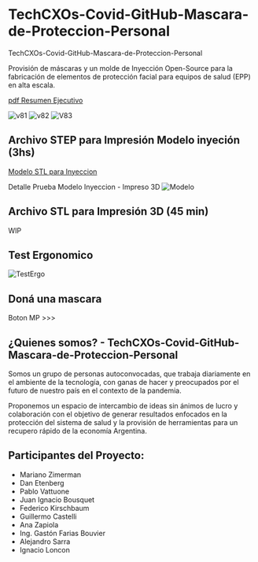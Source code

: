 # TechCXOs-Covid-GitHub-Mascara-de-Proteccion-Personal
 TechCXOs-Covid-GitHub-Mascara-de-Proteccion-Personal
 
Provisión de máscaras y un molde de Inyección Open-Source para la fabricación de elementos de protección facial para equipos de salud (EPP) en alta escala. 

 [pdf Resumen Ejecutivo](https://github.com/TechCXOs-COVID19/TechCXOs-Covid-Mascaras-GitHub/blob/master/Mascaras%20Publico%20TechCXOs%20-%20COVID19%20V2.pdf)

 ![v81](https://github.com/TechCXOs-COVID19/TechCXOs-Covid-Mascaras-GitHub/blob/master/Imagenes/V8%20Final%20(1).jpeg)
 ![v82](https://github.com/TechCXOs-COVID19/TechCXOs-Covid-Mascaras-GitHub/blob/master/Imagenes/V8%20Final%20(2).jpeg) 
 ![V83](https://github.com/TechCXOs-COVID19/TechCXOs-Covid-Mascaras-GitHub/blob/master/Imagenes/V8%20Final%20(3).jpeg)
   
  ## Archivo STEP para Impresión Modelo inyeción (3hs)
 [Modelo STL para Inyeccion](https://github.com/TechCXOs-COVID19/TechCXOs-Covid-Mascaras-GitHub/blob/master/Modelo%20STL/20200404_Faceshield_V5.STEP)
 
 Detalle Prueba Modelo Inyeccion - Impreso 3D
 ![Modelo](https://github.com/TechCXOs-COVID19/TechCXOs-Covid-Mascaras-GitHub/blob/master/Imagenes/Prototipo%20pre%20molde%2002%2004%202020%20(1).jpeg)
 
  ## Archivo STL para Impresión 3D (45 min)
 WIP
 
  ## Test Ergonomico
  ![TestErgo](https://github.com/TechCXOs-COVID19/TechCXOs-Covid-Mascaras-GitHub/blob/master/Imagenes/GIF-2020-04-03-20-41-11.gif)
 
 
 ## Doná una mascara

Boton MP >>>

## ¿Quienes somos? - TechCXOs-Covid-GitHub-Mascara-de-Proteccion-Personal
Somos un grupo de personas autoconvocadas, que trabaja diariamente en el ambiente de la tecnología, con ganas de hacer y preocupados por el futuro de nuestro país en el contexto de la pandemia.

Proponemos un espacio de intercambio de ideas sin ánimos de lucro y colaboración con el objetivo de generar resultados enfocados en la protección del sistema de salud y la provisión de herramientas para un recupero rápido de la economía Argentina.

## Participantes del Proyecto:

* Mariano Zimerman 
* Dan Etenberg
* Pablo Vattuone
* Juan Ignacio Bousquet 
* Federico Kirschbaum
* Guillermo Castelli
* Ana Zapiola
* Ing. Gastón Farias Bouvier
* Alejandro Sarra
* Ignacio Loncon


